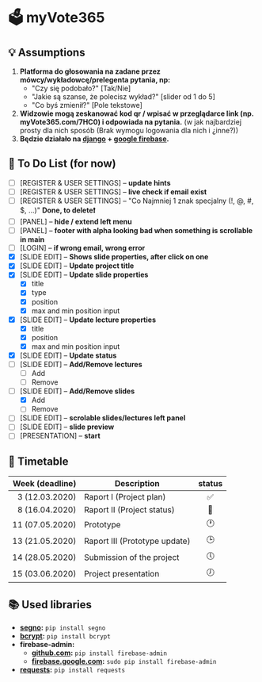 # 🗳 myVote365

## 💡 Assumptions

1. **Platforma do głosowania na zadane przez mówcy/wykładowcę/prelegenta pytania, np:**
   - "Czy się podobało?" [Tak/Nie]
   - "Jakie są szanse, że polecisz wykład?" [slider od 1 do 5]
   - "Co byś zmienił?" [Pole tekstowe]
2. **Widzowie mogą zeskanować kod qr / wpisać w przeglądarce link (np. myVote365.com/7HC0) i odpowiada na pytania.** (w jak najbardziej prosty dla nich sposób (Brak wymogu logowania dla nich i ¿inne?))
3. **Będzie działało na [django](https://www.djangoproject.com/) + [google firebase](https://firebase.google.com/).**

## 📝 To Do List (for now)

- [ ] [REGISTER & USER SETTINGS] – **update hints**
- [ ] [REGISTER & USER SETTINGS] – **live check if email exist**
- [ ] [REGISTER & USER SETTINGS] – "Co Najmniej 1 znak specjalny (!, @, #, $, …)" **Done, to delete❗️**
- [ ] [PANEL] – **hide / extend left menu**
- [ ] [PANEL] – **footer with alpha looking bad when something is scrollable in main**
- [ ] [LOGIN] – **if wrong email, wrong error**
- [x] [SLIDE EDIT] – **Shows slide properties, after click on one**
- [x] [SLIDE EDIT] – **Update project title**
- [x] [SLIDE EDIT] – **Update slide properties**
  - [x] title
  - [x] type
  - [x] position
  - [x] max and min position input
- [x] [SLIDE EDIT] – **Update lecture properties**
  - [x] title
  - [x] position
  - [x] max and min position input
- [x] [SLIDE EDIT] – **Update status**
- [ ] [SLIDE EDIT] – **Add/Remove lectures**
  - [ ] Add
  - [ ] Remove
- [ ] [SLIDE EDIT] – **Add/Remove slides**
  - [x] Add
  - [ ] Remove
- [ ] [SLIDE EDIT] – **scrolable slides/lectures left panel**
- [ ] [SLIDE EDIT] – **slide preview**
- [ ] [PRESENTATION] – **start**

## 📆 Timetable

| Week (deadline) | Description                   | status |
| --------------: | ----------------------------- | :----: |
| 3 (12.03.2020)  | Raport I (Project plan)       | ✅     |
| 8 (16.04.2020)  | Raport II (Project status)    | 📝     |
| 11 (07.05.2020) | Prototype                     | 🕐     |
| 13 (21.05.2020) | Raport III (Prototype update) | 🕒     |
| 14 (28.05.2020) | Submission of the project     | 🕔     |
| 15 (03.06.2020) | Project presentation          | 🕖     |

## 📚 Used libraries

- **[segno](https://pypi.org/project/segno/):** `pip install segno`
- **[bcrypt](https://pypi.org/project/bcrypt/):** `pip install bcrypt`
- **firebase-admin:**
  - **[github.com](https://github.com/firebase/firebase-admin-python):** `pip install firebase-admin`
  - **[firebase.google.com](https://firebase.google.com/docs/admin/setup/):** `sudo pip install firebase-admin`
- **[requests](https://pypi.org/project/bcrypt/):** `pip install requests`
